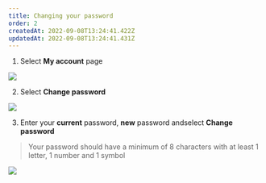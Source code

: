 ```yaml
---
title: Changing your password
order: 2
createdAt: 2022-09-08T13:24:41.422Z
updatedAt: 2022-09-08T13:24:41.431Z
---
```

1. Select **My account** page

![](/img/editing-profile_1.png)

2. Select **Change password​**

![](/img/changing-password_2.png)

3. Enter your **current** password​, **new** password andselect **Change password**

> Your password should have a minimum of 8 characters with at least 1 letter, 1 number and 1 symbol​​

![](/img/changing-password_3.png)